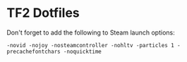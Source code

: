 # TF2 Dotfiles

Don't forget to add the following to Steam launch options:
```
-novid -nojoy -nosteamcontroller -nohltv -particles 1 -precachefontchars -noquicktime
```